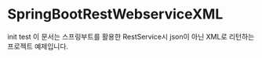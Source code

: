 # SpringBootRestWebserviceXML
init test
이 문서는 스프링부트를 활용한 RestService시 json이 아닌 XML로 리턴하는 프로젝트 예제입니다.
